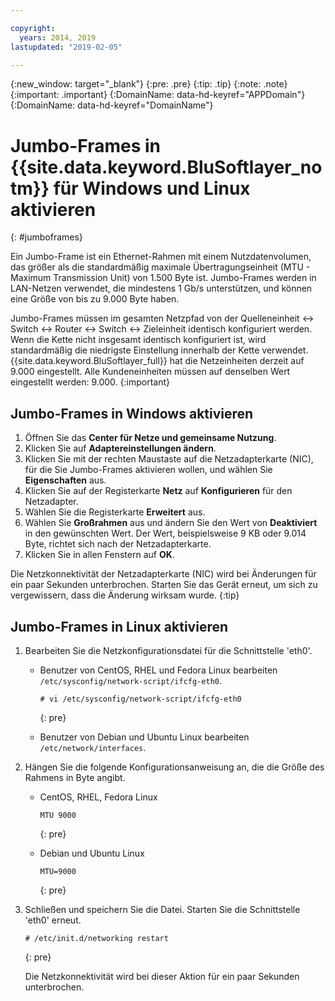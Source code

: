 ```yaml
---

copyright:
  years: 2014, 2019
lastupdated: "2019-02-05"

---
```

{:new_window: target="_blank"}
{:pre: .pre}
{:tip: .tip}
{:note: .note}
{:important: .important}
{:DomainName: data-hd-keyref="APPDomain"}
{:DomainName: data-hd-keyref="DomainName"}


# Jumbo-Frames in {{site.data.keyword.BluSoftlayer_notm}} für Windows und Linux aktivieren
{: #jumboframes}

Ein Jumbo-Frame ist ein Ethernet-Rahmen mit einem Nutzdatenvolumen, das größer als die standardmäßig maximale Übertragungseinheit (MTU - Maximum Transmission Unit) von 1.500 Byte ist. Jumbo-Frames werden in LAN-Netzen verwendet, die mindestens 1 Gb/s unterstützen, und können eine Größe von bis zu 9.000 Byte haben.

Jumbo-Frames müssen im gesamten Netzpfad von der Quelleneinheit <-> Switch <-> Router <-> Switch <-> Zieleinheit identisch konfiguriert werden. Wenn die Kette nicht insgesamt identisch konfiguriert ist, wird standardmäßig die niedrigste Einstellung innerhalb der Kette verwendet. {{site.data.keyword.BluSoftlayer_full}} hat die Netzeinheiten derzeit auf 9.000 eingestellt. Alle Kundeneinheiten müssen auf denselben Wert eingestellt werden: 9.000.
{:important}

## Jumbo-Frames in Windows aktivieren

1. Öffnen Sie das **Center für Netze und gemeinsame Nutzung**.
2. Klicken Sie auf **Adaptereinstellungen ändern**.
3. Klicken Sie mit der rechten Maustaste auf die Netzadapterkarte (NIC), für die Sie Jumbo-Frames aktivieren wollen, und wählen Sie **Eigenschaften** aus.
4. Klicken Sie auf der Registerkarte **Netz** auf **Konfigurieren** für den Netzadapter.
5. Wählen Sie die Registerkarte **Erweitert** aus.
6. Wählen Sie **Großrahmen** aus und ändern Sie den Wert von **Deaktiviert** in den gewünschten Wert. Der Wert, beispielsweise 9 KB oder 9.014 Byte, richtet sich nach der Netzadapterkarte.
7. Klicken Sie in allen Fenstern auf **OK**.

Die Netzkonnektivität der Netzadapterkarte (NIC) wird bei Änderungen für ein paar Sekunden unterbrochen. Starten Sie das Gerät erneut, um sich zu vergewissern, dass die Änderung wirksam wurde.
{:tip}


## Jumbo-Frames in Linux aktivieren

1. Bearbeiten Sie die Netzkonfigurationsdatei für die Schnittstelle 'eth0'.
   - Benutzer von CentOS, RHEL und Fedora Linux bearbeiten `/etc/sysconfig/network-script/ifcfg-eth0`.
     ```
     # vi /etc/sysconfig/network-script/ifcfg-eth0
     ```
     {: pre}

   - Benutzer von Debian und Ubuntu Linux bearbeiten `/etc/network/interfaces`.

2. Hängen Sie die folgende Konfigurationsanweisung an, die die Größe des Rahmens in Byte angibt.
   - CentOS, RHEL, Fedora Linux
     ```
     MTU 9000
     ```
     {: pre}

   - Debian und Ubuntu Linux
     ```
     MTU=9000
     ```
     {: pre}

3. Schließen und speichern Sie die Datei. Starten Sie die Schnittstelle 'eth0' erneut.
   ```
   # /etc/init.d/networking restart
   ```
   {: pre}

   Die Netzkonnektivität wird bei dieser Aktion für ein paar Sekunden unterbrochen.
